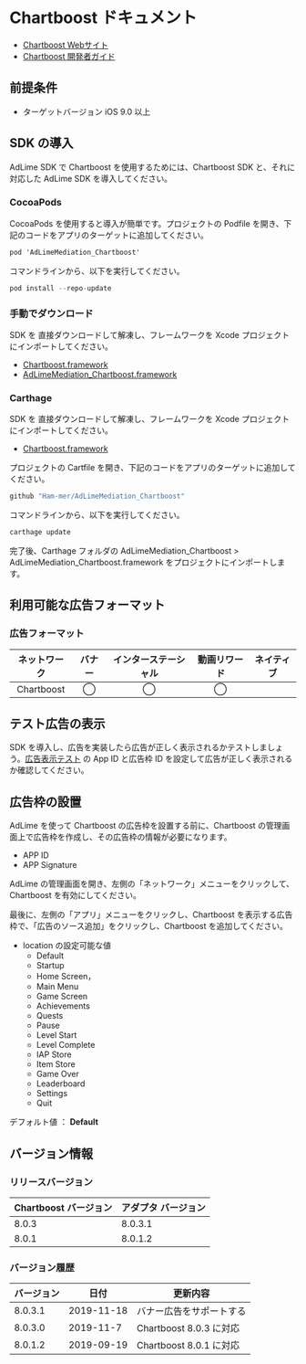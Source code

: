 # Chartboost ドキュメント
- [Chartboost Webサイト](https://www.chartboost.com)
- [Chartboost 開発者ガイド](https://answers.chartboost.com/en-us/child_article/ios)

## 前提条件
- ターゲットバージョン iOS 9.0 以上

## SDK の導入
AdLime SDK で Chartboost を使用するためには、Chartboost SDK と、それに対応した AdLime SDK を導入してください。

### CocoaPods

CocoaPods を使用すると導入が簡単です。プロジェクトの Podfile を開き、下記のコードをアプリのターゲットに追加してください。
```objectivec
pod 'AdLimeMediation_Chartboost'
```

コマンドラインから、以下を実行してください。
```objectivec
pod install --repo-update
```

### 手動でダウンロード
SDK を 直接ダウンロードして解凍し、フレームワークを Xcode プロジェクトにインポートしてください。
- [Chartboost.framework](https://answers.chartboost.com/en-us/articles/download)
- [AdLimeMediation_Chartboost.framework](https://github.com/Ham-mer/AdLime-iOS-Pub/raw/master/DownloadZip/AdLimeMediation_Chartboost/AdLimeMediation_Chartboost_8.0.3.1.zip)

### Carthage
SDK を 直接ダウンロードして解凍し、フレームワークを Xcode プロジェクトにインポートしてください。
- [Chartboost.framework](https://answers.chartboost.com/en-us/articles/download)

プロジェクトの Cartfile を開き、下記のコードをアプリのターゲットに追加してください。
```objectivec
github "Ham-mer/AdLimeMediation_Chartboost"
```

コマンドラインから、以下を実行してください。
```objectivec
carthage update
```

完了後、Carthage フォルダの AdLimeMediation_Chartboost > AdLimeMediation_Chartboost.framework をプロジェクトにインポートします。

## 利用可能な広告フォーマット

### 広告フォーマット
|ネットワーク|バナー|インターステーシャル|動画リワード|ネイティブ|
|:--------:|:----:|:----------:|:-------:|:----:|
|Chartboost| ◯    | ◯          |   ◯     |      |


## テスト広告の表示
SDK を導入し、広告を実装したら広告が正しく表示されるかテストしましょう。[広告表示テスト](./test.md#Chartboost) の App ID と広告枠 ID を設定して広告が正しく表示されるか確認してください。

## 広告枠の設置

AdLime を使って Chartboost の広告枠を設置する前に、Chartboost の管理画面上で広告枠を作成し、その広告枠の情報が必要になります。
- APP ID
- APP Signature

AdLime の管理画面を開き、左側の「ネットワーク」メニューをクリックして、Chartboost を有効にしてください。

最後に、左側の「アプリ」メニューをクリックし、Chartboost を表示する広告枠で、「広告のソース追加」をクリックし、Chartboost を追加してください。

- location の設定可能な値
    - Default
    - Startup
    - Home Screen，
    - Main Menu
    - Game Screen
    - Achievements
    - Quests
    - Pause
    - Level Start
    - Level Complete
    - IAP Store
    - Item Store
    - Game Over
    - Leaderboard
    - Settings
    - Quit

デフォルト値 ： **Default**

## バージョン情報

### リリースバージョン
| Chartboost バージョン | アダプタ バージョン |
|:-----------------|:----------------|
| 8.0.3            | 8.0.3.1         |
| 8.0.1            | 8.0.1.2         |

### バージョン履歴
| バージョン        | 日付       | 更新内容                           |
|-----------------|------------|----------------------------------|
| 8.0.3.1         | 2019-11-18  | バナー広告をサポートする|
| 8.0.3.0         | 2019-11-7   | Chartboost 8.0.3 に対応|
| 8.0.1.2         | 2019-09-19  | Chartboost 8.0.1 に対応|